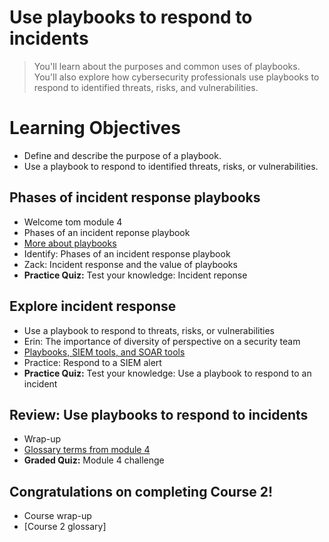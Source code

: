 # Use playbooks to respond to incidents
> You'll learn about the purposes and common uses of playbooks. You'll also explore how cybersecurity professionals use playbooks to respond to identified threats, risks, and vulnerabilities.
# Learning Objectives
- Define and describe the purpose of a playbook.
- Use a playbook to respond to identified threats, risks, or vulnerabilities.
## Phases of incident response playbooks
- Welcome tom module 4
- Phases of an incident reponse playbook
- [More about playbooks](https://github.com/KailaniBailey/Google-Cybersecurity-Professional-Certificate/tree/main/Course%202:%20Play%20It%20Safe:%20Manage%20Security%20Risks/Week%204:%20Use%20playbooks%20to%20respond%20to%20incidents/More%20about%20playbooks)
- Identify: Phases of an incident response playbook
- Zack: Incident response and the value of playbooks
- **Practice Quiz:** Test your knowledge: Incident reponse
## Explore incident response
- Use a playbook to respond to threats, risks, or vulnerabilities
- Erin: The importance of diversity of perspective on a security team
- [Playbooks, SIEM tools, and SOAR tools](https://github.com/KailaniBailey/Google-Cybersecurity-Professional-Certificate/tree/main/Course%202:%20Play%20It%20Safe:%20Manage%20Security%20Risks/Week%204:%20Use%20playbooks%20to%20respond%20to%20incidents/Playbooks,%20SIEM%20tools,%20and%20SOAR%20tools)
- Practice: Respond to a SIEM alert
- **Practice Quiz:** Test your knowledge: Use a playbook to respond to an incident
## Review: Use playbooks to respond to incidents
- Wrap-up
- [Glossary terms from module 4](https://github.com/KailaniBailey/Google-Cybersecurity-Professional-Certificate/tree/main/Course%202:%20Play%20It%20Safe:%20Manage%20Security%20Risks/Week%204:%20Use%20playbooks%20to%20respond%20to%20incidents/Glossary%20terms%20from%20module%204)
- **Graded Quiz:** Module 4 challenge
## Congratulations on completing Course 2!
- Course wrap-up
- [Course 2 glossary]
